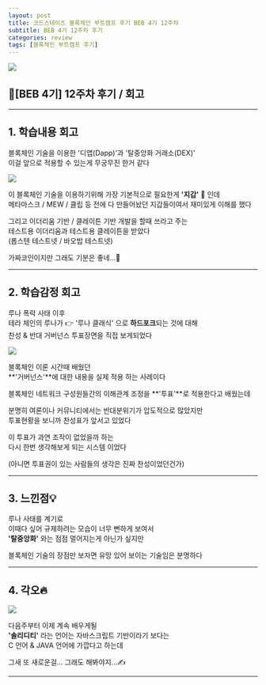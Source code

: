 ```yaml
---
layout: post
title: 코드스테이츠 블록체인 부트캠프 후기 BEB 4기 12주차
subtitle: BEB 4기 12주차 후기
categories: review
tags: [블록체인 부트캠프 후기]
---
```


![](https://velog.velcdn.com/images/-__-/post/f8356d11-ea65-4a0c-b03c-ecde9d118a6a/image.png)

## 👛[BEB 4기] 12주차 후기 / 회고

<hr>

## 1. 학습내용 회고

블록체인 기술을 이용한 '디앱(Dapp)'과 '탈중앙화 거래소(DEX)'<br>
이걸 앞으로 적용할 수 있는게 무궁무진 한거 같다

![](https://velog.velcdn.com/images/-__-/post/87c43cc0-1687-4ea5-bf26-834a1154106c/image.png)

이 블록체인 기술을 이용하기위해 가장 기본적으로 필요한게 **'지갑'** 👛 인데<br>
메타마스크 / MEW / 클립 등 전에 다 만들어놨던 지갑들이여서 재미있게 이해를 했다

그리고 이더리움 기반 / 클레이튼 기반 개발을 할때 쓰라고 주는 <br>
테스트용 이더리움과 테스트용 클레이튼을 받았다 <br>
(롭스텐 테스트넷 / 바오밥 테스트넷)

가짜코인이지만 그래도 기분은 좋네...🤣

<hr>

## 2. 학습감정 회고

루나 폭락 사태 이후 <br>
테라 체인의 루나가 👉 '루나 클래식' 으로 **하드포크**되는 것에 대해 <br>
찬성 & 반대 거버넌스 투표장면을 직접 보게되었다

![](https://velog.velcdn.com/images/-__-/post/c8030c70-9168-4031-8104-cc2a46c9b668/image.png)

블록체인 이론 시간때 배웠던 <br>
**'거버넌스'**에 대한 내용을 실제 적용 하는 사례이다

블록체인 네트워크 구성원들간의 이해관계 조정을 **'투표'**로 적용한다고 배웠는데

분명히 여론이나 커뮤니티에서는 반대분위기가 압도적으로 많았지만<br>
투표현황을 보니까 찬성표가 앞서고 있었다

이 투표가 과연 조작이 없었을까 하는<br>
다시 한번 생각해보게 되는 시스템 이었다

(아니면 투표권이 있는 사람들의 생각은 진짜 찬성이었던건가)

<hr>

## 3. 느낀점💡

루나 사태를 계기로<br>
이때다 싶어 규제하려는 모습이 너무 뻔하게 보여서<br>
**'탈중앙화'** 와는 점점 멀어지는게 아닌가 싶지만

블록체인 기술의 장점만 보자면 유망 있어 보이는 기술임은 분명하다

<hr>

## 4. 각오🔥

![](https://velog.velcdn.com/images/-__-/post/b9e255ae-1070-42ef-812d-2139e68856f2/image.png)

다음주부터 이제 계속 배우게될 <br>
**'솔리디티'** 라는 언어는 자바스크립트 기반이라기 보다는<br>
C 언어 & JAVA 언어에 가깝다고 하는데

그새 또 새로운걸... 그래도 해봐야지...✍

---
